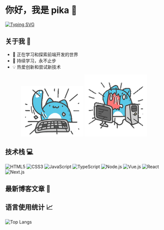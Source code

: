 # 你好，我是 pika 👋

[![Typing SVG](https://readme-typing-svg.demolab.com?font=Fira+Code&pause=1000&color=F76C82&random=false&width=435&lines=关关难过关关过;前路漫漫亦灿灿)](https://git.io/typing-svg)

## 关于我 🌟
- 🔭 正在学习和探索前端开发的世界
- 🌱 持续学习，永不止步
- 💡 热爱创新和尝试新技术

<div align="center">
  <img src="img/b11e55bf2b838604431d7e0825502da1.gif" width="200" />
  <img src="img/e954b5b492eab495d26fa26deff70290.gif" width="200" />
</div>


## 技术栈 💻
![HTML5](https://img.shields.io/badge/-HTML5-E34F26?style=flat-square&logo=html5&logoColor=white)
![CSS3](https://img.shields.io/badge/-CSS3-1572B6?style=flat-square&logo=css3)
![JavaScript](https://img.shields.io/badge/-JavaScript-F7DF1E?style=flat-square&logo=javascript&logoColor=black)
![TypeScript](https://img.shields.io/badge/-TypeScript-3178C6?style=flat-square&logo=typescript&logoColor=white)
![Node.js](https://img.shields.io/badge/-Node.js-339933?style=flat-square&logo=node.js&logoColor=white)
![Vue.js](https://img.shields.io/badge/-Vue.js-4FC08D?style=flat-square&logo=vue.js&logoColor=white)
![React](https://img.shields.io/badge/-React-61DAFB?style=flat-square&logo=react&logoColor=black)
![Next.js](https://img.shields.io/badge/-Next.js-000000?style=flat-square&logo=next.js&logoColor=white)


## 最新博客文章 📝
<!-- BLOG-POST-LIST:START -->
<!-- BLOG-POST-LIST:END -->


## 语言使用统计 📈
![Top Langs](https://github-readme-stats.vercel.app/api/top-langs/?username=ccccowo&layout=compact&theme=radical)


